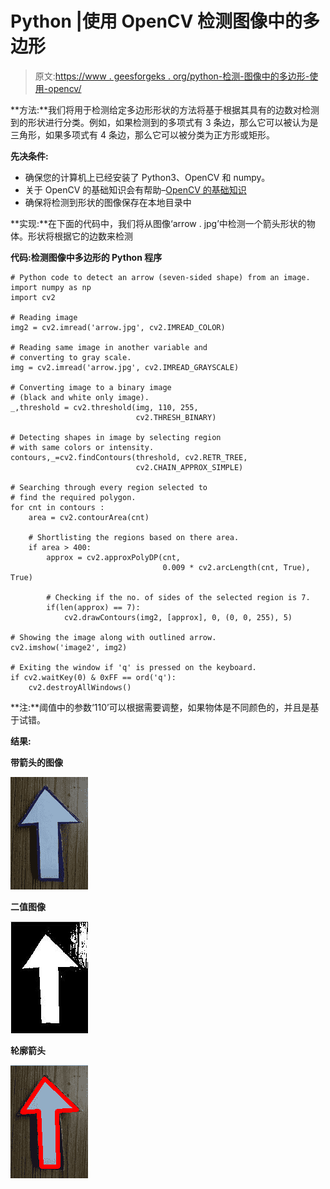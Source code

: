 # Python |使用 OpenCV 检测图像中的多边形

> 原文:[https://www . geesforgeks . org/python-检测-图像中的多边形-使用-opencv/](https://www.geeksforgeeks.org/python-detect-polygons-in-an-image-using-opencv/)

**方法:**我们将用于检测给定多边形形状的方法将基于根据其具有的边数对检测到的形状进行分类。例如，如果检测到的多项式有 3 条边，那么它可以被认为是三角形，如果多项式有 4 条边，那么它可以被分类为正方形或矩形。

**先决条件:**

*   确保您的计算机上已经安装了 Python3、OpenCV 和 numpy。
*   关于 OpenCV 的基础知识会有帮助–[OpenCV 的基础知识](https://www.geeksforgeeks.org/set-opencv-anaconda-environment/)
*   确保将检测到形状的图像保存在本地目录中

**实现:**在下面的代码中，我们将从图像‘arrow . jpg’中检测一个箭头形状的物体。形状将根据它的边数来检测

**代码:检测图像中多边形的 Python 程序**

```
# Python code to detect an arrow (seven-sided shape) from an image.
import numpy as np
import cv2

# Reading image
img2 = cv2.imread('arrow.jpg', cv2.IMREAD_COLOR)

# Reading same image in another variable and 
# converting to gray scale.
img = cv2.imread('arrow.jpg', cv2.IMREAD_GRAYSCALE)

# Converting image to a binary image 
# (black and white only image).
_,threshold = cv2.threshold(img, 110, 255, 
                            cv2.THRESH_BINARY)

# Detecting shapes in image by selecting region 
# with same colors or intensity.
contours,_=cv2.findContours(threshold, cv2.RETR_TREE,
                            cv2.CHAIN_APPROX_SIMPLE)

# Searching through every region selected to 
# find the required polygon.
for cnt in contours :
    area = cv2.contourArea(cnt)

    # Shortlisting the regions based on there area.
    if area > 400: 
        approx = cv2.approxPolyDP(cnt, 
                                  0.009 * cv2.arcLength(cnt, True), True)

        # Checking if the no. of sides of the selected region is 7.
        if(len(approx) == 7): 
            cv2.drawContours(img2, [approx], 0, (0, 0, 255), 5)

# Showing the image along with outlined arrow.
cv2.imshow('image2', img2) 

# Exiting the window if 'q' is pressed on the keyboard.
if cv2.waitKey(0) & 0xFF == ord('q'): 
    cv2.destroyAllWindows()
```

**注:**阈值中的参数‘110’可以根据需要调整，如果物体是不同颜色的，并且是基于试错。

**结果:**

**带箭头的图像**

![Arrow](img/909b099b572e5afd6689f0e31ba09a16.png)

**二值图像**

![Binary Image](img/29fd71959f39349d6cbc2a181e46c5b8.png)

**轮廓箭头**

![Outlined Arrow](img/e163feeeeb33367e793db75ba9e87674.png)